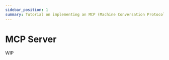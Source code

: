```yaml
---
sidebar_position: 1
summary: Tutorial on implementing an MCP (Machine Conversation Protocol) server in Teams applications using the McpPlugin, covering server configuration, tool exposure, and message handling for features like human-in-the-loop interactions and notifications.
---
```


# MCP Server

WIP
